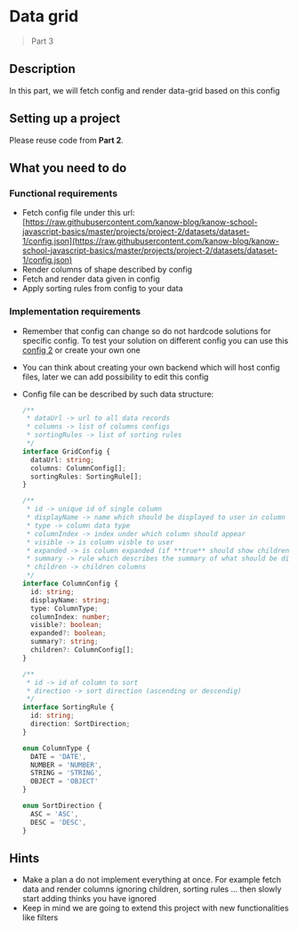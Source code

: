 # Data grid

> Part 3

## Description

In this part, we will fetch config and render data-grid based on this config

## Setting up a project

Please reuse code from **Part 2**.

## What you need to do

### Functional requirements

- Fetch config file under this
  url: [https://raw.githubusercontent.com/kanow-blog/kanow-school-javascript-basics/master/projects/project-2/datasets/dataset-1/config.json](https://raw.githubusercontent.com/kanow-blog/kanow-school-javascript-basics/master/projects/project-2/datasets/dataset-1/config.json)
- Render columns of shape described by config
- Fetch and render data given in config
- Apply sorting rules from config to your data

### Implementation requirements

- Remember that config can change so do not hardcode solutions for specific config. To test your solution on different
  config you can use
  this [config 2](https://github.com/kanow-blog/kanow-school-javascript-basics/blob/master/projects/project-2/datasets/dataset-2/config.json)
  or create your own one
- You can think about creating your own backend which will host config files, later we can add possibility to edit this
  config
- Config file can be described by such data structure:

  ```typescript
  /**
   * dataUrl -> url to all data records
   * columns -> list of columns configs
   * sortingRules -> list of sorting rules
   */
  interface GridConfig {
    dataUrl: string;
    columns: ColumnConfig[];
    sortingRules: SortingRule[];
  }
  
  /**
   * id -> unique id of single column
   * displayName -> name which should be displayed to user in column header
   * type -> column data type
   * columnIndex -> index under which column should appear
   * visible -> is column visble to user
   * expanded -> is column expanded (if **true** should show childrens columns)
   * summary -> rule which describes the summary of what should be displayed if column childrens are hidden
   * children -> children columns
   */
  interface ColumnConfig {
    id: string;
    displayName: string;
    type: ColumnType;
    columnIndex: number;
    visible?: boolean;
    expanded?: boolean;
    summary?: string;
    children?: ColumnConfig[];
  }
  
  /**
   * id -> id of column to sort
   * direction -> sort direction (ascending or descendig)
   */
  interface SortingRule {
    id: string;
    direction: SortDirection;
  }
  
  enum ColumnType {
    DATE = 'DATE',
    NUMBER = 'NUMBER',
    STRING = 'STRING',
    OBJECT = 'OBJECT'
  }
  
  enum SortDirection {
    ASC = 'ASC',
    DESC = 'DESC',
  }
  ```

## Hints

- Make a plan a do not implement everything at once. For example fetch data and render columns ignoring children,
  sorting rules ... then slowly start adding thinks you have ignored
- Keep in mind we are going to extend this project with new functionalities like filters